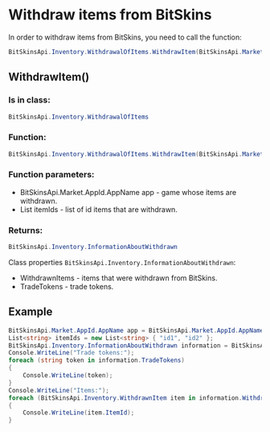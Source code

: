 ﻿# Withdraw items from BitSkins

In order to withdraw items from BitSkins, you need to call the function:

```csharp
BitSkinsApi.Inventory.WithdrawalOfItems.WithdrawItem(BitSkinsApi.Market.AppId.AppName app, List<string> itemIds);
```

## WithdrawItem()

### Is in class:

```csharp
BitSkinsApi.Inventory.WithdrawalOfItems
```

### Function:

```csharp
BitSkinsApi.Inventory.WithdrawalOfItems.WithdrawItem(BitSkinsApi.Market.AppId.AppName app, List<string> itemIds);
```

### Function parameters:

* BitSkinsApi.Market.AppId.AppName app - game whose items are withdrawn.
* List<string> itemIds - list of id items that are withdrawn.

### Returns:

```csharp
BitSkinsApi.Inventory.InformationAboutWithdrawn
```

Class properties ```BitSkinsApi.Inventory.InformationAboutWithdrawn```:
* WithdrawnItems - items that were withdrawn from BitSkins.
* TradeTokens - trade tokens.

## Example

```csharp
BitSkinsApi.Market.AppId.AppName app = BitSkinsApi.Market.AppId.AppName.CounterStrikGlobalOffensive;
List<string> itemIds = new List<string> { "id1", "id2" };
BitSkinsApi.Inventory.InformationAboutWithdrawn information = BitSkinsApi.Inventory.WithdrawalOfItems.WithdrawItem(app, itemIds);
Console.WriteLine("Trade tokens:");
foreach (string token in information.TradeTokens)
{
    Console.WriteLine(token);
}
Console.WriteLine("Items:");
foreach (BitSkinsApi.Inventory.WithdrawnItem item in information.WithdrawnItems)
{
    Console.WriteLine(item.ItemId);
}
```
